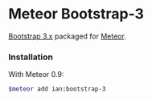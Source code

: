 Meteor Bootstrap-3
==================

[Bootstrap 3.x](http://getbootstrap.com) packaged for [Meteor](http://meteor.com).


### Installation

With Meteor 0.9:

```sh
$meteor add ian:bootstrap-3
```